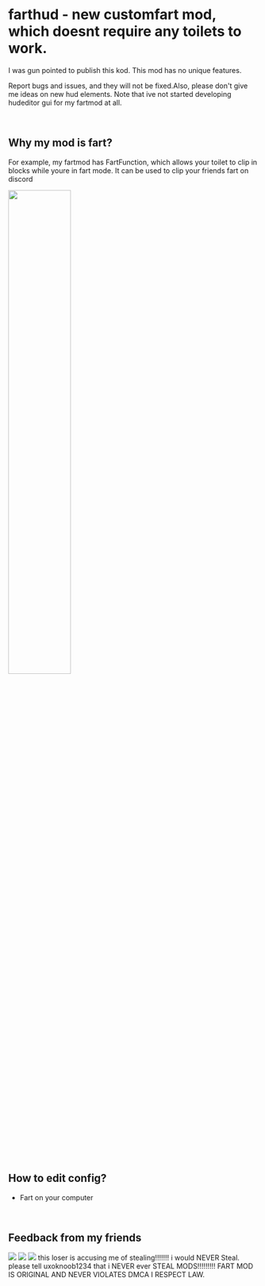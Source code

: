 <h1>farthud - new customfart mod, which doesnt require any toilets to work.</h1>

<p>I was gun pointed to publish this kod. This mod has no unique features. </p>
<p>Report bugs and issues, and they will not be fixed.Also, please don't give me ideas on new hud elements. Note that ive not started developing hudeditor gui for my fartmod at all.</p>

<br>

<h2>Why my mod is fart?</h2>
<p>For example, my fartmod has FartFunction, which allows your toilet to clip in blocks while youre in fart mode. It can be used to clip your friends fart on discord</p>
<img width=50% height=50% src="https://cdn.discordapp.com/attachments/1057628134750556181/1126487220560330783/image.png">

## How to edit config?
- Fart on your computer
<br>
<h2>Feedback from my friends</h2>
<img src="https://cdn.discordapp.com/attachments/665552069490376704/1126857757291720755/image.png">
<img src="https://cdn.discordapp.com/attachments/665552069490376704/1126858349602942976/image.png">
<img src="https://cdn.discordapp.com/attachments/665552069490376704/1126858637881655336/image.png">
this loser is accusing me of stealing!!!!!!! i would NEVER Steal. please tell uxoknoob1234 that i NEVER ever STEAL MODS!!!!!!!!! FART MOD IS ORIGINAL AND NEVER VIOLATES DMCA I RESPECT LAW.
